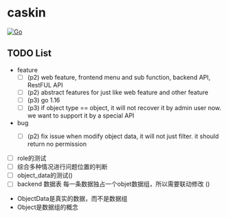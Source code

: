 # caskin

[![Go](https://github.com/AWaterColorPen/caskin/actions/workflows/go.yml/badge.svg?branch=main)](https://github.com/AWaterColorPen/caskin/actions/workflows/go.yml)


## TODO List

- feature
  - [ ] (p2) web feature, frontend menu and sub function, backend API, RestFUL API
  - [ ] (p2) abstract features for just like web feature and other feature
  - [ ] (p3) go 1.16
  - [ ] (p3) if object type == object, it will not recover it by admin user now. we want to support it by a special API
- bug
  - [ ] (p2) fix issue when modify object data, it will not just filter. it should return no permission
  

- [ ] role的测试
- [ ] 综合多种情况进行问题位置的判断
- [ ] object_data的测试()
- [ ] backend 数据表 每一条数据独占一个objet数据组，所以需要联动修改 ()

- ObjectData是真实的数据，而不是数据组
- Object是数据组的概念
